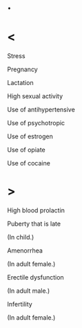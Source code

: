 # .

# <

Stress

Pregnancy

Lactation

High sexual activity

Use of antihypertensive

Use of psychotropic

Use of estrogen

Use of opiate

Use of cocaine

# >

High blood prolactin

Puberty that is late

(In child.)

Amenorrhea

(In adult female.)

Erectile dysfunction

(In adult male.)

Infertility

(In adult female.)
